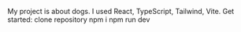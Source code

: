 My project is about dogs.
I used React, TypeScript, Tailwind, Vite.
Get started:
clone repository
npm i
npm run dev
